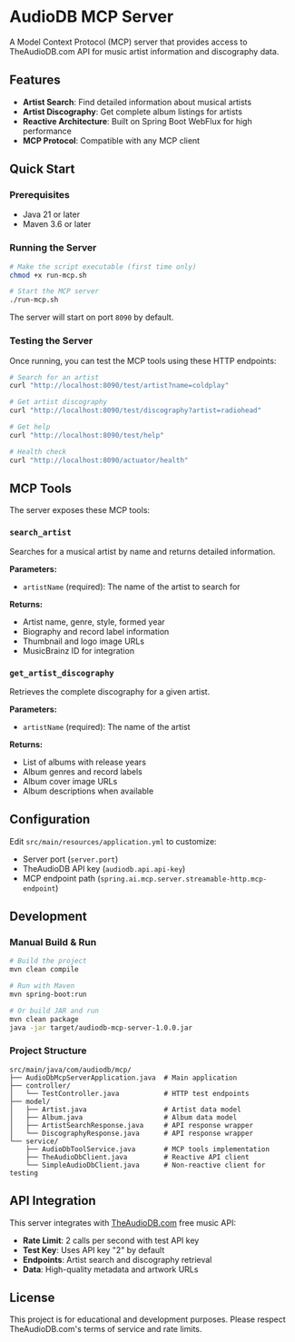 # AudioDB MCP Server

A Model Context Protocol (MCP) server that provides access to TheAudioDB.com API for music artist information and discography data.

## Features

- **Artist Search**: Find detailed information about musical artists
- **Artist Discography**: Get complete album listings for artists
- **Reactive Architecture**: Built on Spring Boot WebFlux for high performance
- **MCP Protocol**: Compatible with any MCP client

## Quick Start

### Prerequisites

- Java 21 or later
- Maven 3.6 or later

### Running the Server

```bash
# Make the script executable (first time only)
chmod +x run-mcp.sh

# Start the MCP server
./run-mcp.sh
```

The server will start on port `8090` by default.

### Testing the Server

Once running, you can test the MCP tools using these HTTP endpoints:

```bash
# Search for an artist
curl "http://localhost:8090/test/artist?name=coldplay"

# Get artist discography
curl "http://localhost:8090/test/discography?artist=radiohead"

# Get help
curl "http://localhost:8090/test/help"

# Health check
curl "http://localhost:8090/actuator/health"
```

## MCP Tools

The server exposes these MCP tools:

### `search_artist`
Searches for a musical artist by name and returns detailed information.

**Parameters:**
- `artistName` (required): The name of the artist to search for

**Returns:**
- Artist name, genre, style, formed year
- Biography and record label information
- Thumbnail and logo image URLs
- MusicBrainz ID for integration

### `get_artist_discography`
Retrieves the complete discography for a given artist.

**Parameters:**
- `artistName` (required): The name of the artist

**Returns:**
- List of albums with release years
- Album genres and record labels
- Album cover image URLs
- Album descriptions when available

## Configuration

Edit `src/main/resources/application.yml` to customize:

- Server port (`server.port`)
- TheAudioDB API key (`audiodb.api.api-key`)
- MCP endpoint path (`spring.ai.mcp.server.streamable-http.mcp-endpoint`)

## Development

### Manual Build & Run

```bash
# Build the project
mvn clean compile

# Run with Maven
mvn spring-boot:run

# Or build JAR and run
mvn clean package
java -jar target/audiodb-mcp-server-1.0.0.jar
```

### Project Structure

```
src/main/java/com/audiodb/mcp/
├── AudioDbMcpServerApplication.java  # Main application
├── controller/
│   └── TestController.java           # HTTP test endpoints
├── model/
│   ├── Artist.java                   # Artist data model
│   ├── Album.java                    # Album data model
│   ├── ArtistSearchResponse.java     # API response wrapper
│   └── DiscographyResponse.java      # API response wrapper
└── service/
    ├── AudioDbToolService.java       # MCP tools implementation
    ├── TheAudioDbClient.java         # Reactive API client
    └── SimpleAudioDbClient.java      # Non-reactive client for testing
```

## API Integration

This server integrates with [TheAudioDB.com](https://www.theaudiodb.com/) free music API:

- **Rate Limit**: 2 calls per second with test API key
- **Test Key**: Uses API key "2" by default
- **Endpoints**: Artist search and discography retrieval
- **Data**: High-quality metadata and artwork URLs

## License

This project is for educational and development purposes. Please respect TheAudioDB.com's terms of service and rate limits.